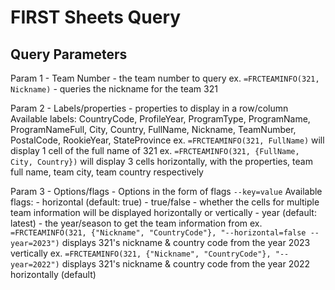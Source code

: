 # FIRST Sheets Query

## Query Parameters

Param 1 - Team Number - the team number to query
ex. `=FRCTEAMINFO(321, Nickname)` - queries the nickname for the team 321

Param 2 - Labels/properties - properties to display in a row/column
  Available labels: CountryCode, ProfileYear, ProgramType, ProgramName, ProgramNameFull, City, Country, FullName, Nickname, TeamNumber, PostalCode, RookieYear, StateProvince
ex. `=FRCTEAMINFO(321, FullName)` will display 1 cell of the full name of 321
ex. `=FRCTEAMINFO(321, {FullName, City, Country})` will display 3 cells horizontally, with the properties, team full name, team city, team country respectively

Param 3 - Options/flags - Options in the form of flags `--key=value`
  Available flags: 
    - horizontal (default: true) - true/false - whether the cells for multiple team information will be displayed horizontally or vertically
    - year (default: latest) - the year/season to get the team information from
ex. `=FRCTEAMINFO(321, {"Nickname", "CountryCode"}, "--horizontal=false --year=2023")` displays 321's nickname & country code from the year 2023 vertically
ex. `=FRCTEAMINFO(321, {"Nickname", "CountryCode"}, "--year=2022")` displays 321's nickname & country code from the year 2022 horizontally (default)
